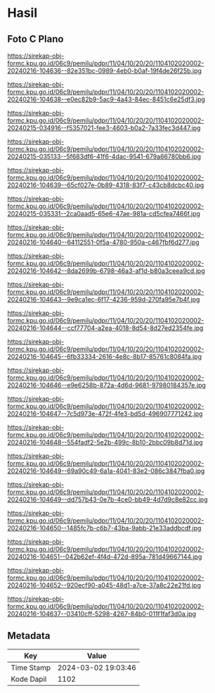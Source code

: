 # Hasil

## Foto C Plano

https://sirekap-obj-formc.kpu.go.id/06c9/pemilu/pdpr/11/04/10/20/20/1104102020002-20240216-104636--82e351bc-0989-4eb0-b0af-19f4de26f25b.jpg

https://sirekap-obj-formc.kpu.go.id/06c9/pemilu/pdpr/11/04/10/20/20/1104102020002-20240216-104638--e0ec82b9-5ac9-4a43-84ec-8451c6e25df3.jpg

https://sirekap-obj-formc.kpu.go.id/06c9/pemilu/pdpr/11/04/10/20/20/1104102020002-20240215-034916--f5357021-fee3-4603-b0a2-7a33fec3d447.jpg

https://sirekap-obj-formc.kpu.go.id/06c9/pemilu/pdpr/11/04/10/20/20/1104102020002-20240215-035133--5f683df6-41f6-4dac-9541-679a66780bb6.jpg

https://sirekap-obj-formc.kpu.go.id/06c9/pemilu/pdpr/11/04/10/20/20/1104102020002-20240216-104639--65cf027e-0b89-4318-83f7-c43cb8dcbc40.jpg

https://sirekap-obj-formc.kpu.go.id/06c9/pemilu/pdpr/11/04/10/20/20/1104102020002-20240215-035331--2ca0aad5-65e6-47ae-981a-cd5cfea7466f.jpg

https://sirekap-obj-formc.kpu.go.id/06c9/pemilu/pdpr/11/04/10/20/20/1104102020002-20240216-104640--64112551-0f5a-4780-950a-c467fbf6d277.jpg

https://sirekap-obj-formc.kpu.go.id/06c9/pemilu/pdpr/11/04/10/20/20/1104102020002-20240216-104642--8da2699b-6798-46a3-af1d-b80a3ceea9cd.jpg

https://sirekap-obj-formc.kpu.go.id/06c9/pemilu/pdpr/11/04/10/20/20/1104102020002-20240216-104643--9e9ca1ec-6f17-4236-959d-270fa95e7b4f.jpg

https://sirekap-obj-formc.kpu.go.id/06c9/pemilu/pdpr/11/04/10/20/20/1104102020002-20240216-104644--ccf77704-a2ea-4018-8d54-8d27ed2354fe.jpg

https://sirekap-obj-formc.kpu.go.id/06c9/pemilu/pdpr/11/04/10/20/20/1104102020002-20240216-104645--6fb33334-2616-4e8c-8b17-85761c8084fa.jpg

https://sirekap-obj-formc.kpu.go.id/06c9/pemilu/pdpr/11/04/10/20/20/1104102020002-20240216-104646--e9e6258b-872a-4d6d-9681-97980184357e.jpg

https://sirekap-obj-formc.kpu.go.id/06c9/pemilu/pdpr/11/04/10/20/20/1104102020002-20240216-104647--7c5d973e-472f-4fe3-bd5d-496907771242.jpg

https://sirekap-obj-formc.kpu.go.id/06c9/pemilu/pdpr/11/04/10/20/20/1104102020002-20240216-104648--554fadf2-5e2b-499c-8b10-2bbc09b8d71d.jpg

https://sirekap-obj-formc.kpu.go.id/06c9/pemilu/pdpr/11/04/10/20/20/1104102020002-20240216-104649--69a90c49-6a1a-4041-83e2-086c3847fba0.jpg

https://sirekap-obj-formc.kpu.go.id/06c9/pemilu/pdpr/11/04/10/20/20/1104102020002-20240216-104649--dd757b43-0e7b-4ce0-bb49-4d7d9c8e82cc.jpg

https://sirekap-obj-formc.kpu.go.id/06c9/pemilu/pdpr/11/04/10/20/20/1104102020002-20240216-104650--1485fc7b-c6b7-43ba-9abb-21e33addbcdf.jpg

https://sirekap-obj-formc.kpu.go.id/06c9/pemilu/pdpr/11/04/10/20/20/1104102020002-20240216-104651--042b62ef-4f4d-472d-895a-781d49667144.jpg

https://sirekap-obj-formc.kpu.go.id/06c9/pemilu/pdpr/11/04/10/20/20/1104102020002-20240216-104652--920ecf90-a045-48d1-a7ce-37a8c22e21fd.jpg

https://sirekap-obj-formc.kpu.go.id/06c9/pemilu/pdpr/11/04/10/20/20/1104102020002-20240216-104637--03410cff-5298-4267-84b0-011f1faf3d0a.jpg


## Metadata

| Key        | Value               |
| ---------- | ------------------- |
| Time Stamp | 2024-03-02 19:03:46 |
| Kode Dapil | 1102                |



